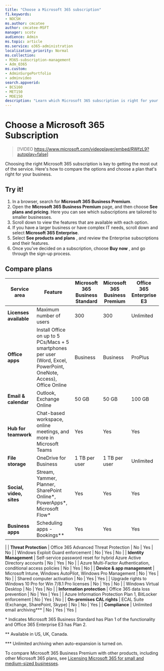 ```yaml
---
title: "Choose a Microsoft 365 subscription"
f1.keywords:
- NOCSH
ms.author: cmcatee
author: cmcatee-MSFT
manager: scotv
audience: Admin
ms.topic: article
ms.service: o365-administration
localization_priority: Normal
ms.collection: 
- M365-subscription-management 
- Adm_O365
ms.custom: 
- AdminSurgePortfolio
- adminvideo
search.appverid:
- BCS160
- MET150
- MOE150
description: "Learn which Microsoft 365 subscription is right for your organization."
---
```


# Choose a Microsoft 365 Subscription

> [!VIDEO https://www.microsoft.com/videoplayer/embed/RWfzL9?autoplay=false]

Choosing the right Microsoft 365 subscription is key to getting the most out of the service. Here&#39;s how to compare the options and choose a plan that&#39;s right for your business.

## Try it!

1. In a browser, search for  **Microsoft 365 Business Premium**.
2. Open the  **Microsoft 365 Business Premium**  page, and then choose  **See plans and pricing**. Here you can see which subscriptions are tailored to smaller businesses.
3. Scroll down to view the features that are available with each option.
4. If you have a larger business or have complex IT needs, scroll down and select  **Microsoft 365 Enterprise**.
5. Select  **See products and plans** , and review the Enterprise subscriptions and their features.
6. Once you&#39;ve decided on a subscription, choose  **Buy now** , and go through the sign-up process.

## Compare plans

| Service area | Feature | Microsoft 365 Business Standard | Microsoft 365 Business Premium | Office 365 Enterprise E3 |
| --- | --- | --- | --- | --- |
| **Licenses available** | Maximum number of users | 300 | 300 | Unlimited |
| **Office apps** | Install Office on up to 5 PCs/Macs + 5 smartphones per user (Word, Excel, PowerPoint, OneNote, Access), Office Online | Business | Business | ProPlus |
| **Email &amp; calendar** | Outlook, Exchange Online | 50 GB | 50 GB | 100 GB |
| **Hub for teamwork** | Chat-based workspace, online meetings, and more in Microsoft Teams | Yes | Yes | Yes |
| **File storage** | OneDrive for Business | 1 TB per user | 1 TB per user | Unlimited |
| **Social, video, sites** | Stream, Yammer, Planner, SharePoint Online\*, PowerApps\*, Microsoft Flow\* | Yes | Yes | Yes |
| **Business apps** | Scheduling apps - Bookings\*\* | Yes | Yes | Yes |
|
| **Threat Protection** | Office 365 Advanced Threat Protection | No | Yes | No |
 | Windows Exploit Guard enforcement | No | Yes | No |
| **Identity Management** | Self-service password reset for hybrid Azure Active Directory accounts | No | Yes | No |
 | Azure Multi-Factor Authentication, conditional access policies | No | Yes | No |
| **Device &amp; app management** | Microsoft Intune, Windows AutoPilot, Windows Pro Management | No | Yes | No |
 | Shared computer activation | No | Yes | Yes |
 | Upgrade rights to Windows 10 Pro for Win 7/8.1 Pro licenses | No | Yes | No |
 | Windows Virtual Desktop | No | Yes | No |
| **Information protection** | Office 365 data loss prevention | No | Yes | Yes |
 | Azure Information Protection Plan 1, BitLocker enforcement | No | Yes | No |
| **On-premises CAL rights** | ECAL Suite (Exchange, SharePoint, Skype) | No | No | Yes |
| **Compliance** | Unlimited email archiving\*\*\* | No | Yes | Yes |

\* Indicates Microsoft 365 Business Standard has Plan 1 of the functionality and Office 365 Enterprise E3 has Plan 2.

\*\* Available in US, UK, Canada.

\*\*\* Unlimited archiving when auto-expansion is turned on.

To compare Microsoft 365 Business Premium with other products, including other Microsoft 365 plans, see [Licensing Microsoft 365 for small and medium-sized businesses](/office365/servicedescriptions/microsoft-365-service-descriptions/licensing-microsoft-365-in-smb).